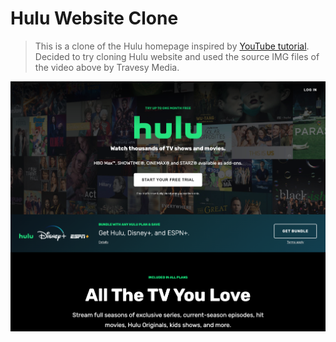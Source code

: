 # Hulu Website Clone

> This is a clone of the Hulu homepage inspired by [YouTube tutorial](https://www.youtube.com/watch?v=9OVLaEjY-Rc). Decided to try cloning Hulu website and used the source IMG files of the video above by Travesy Media.

![Hulu Clone](/img/screen.png 'Hulu Clone')
